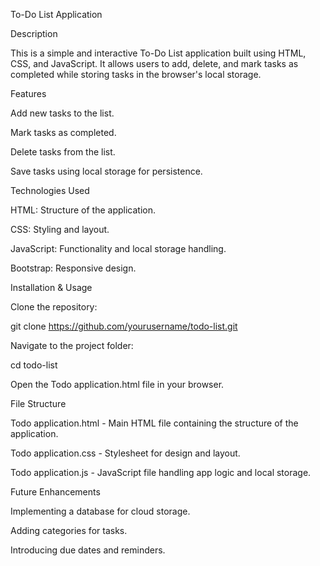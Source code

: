 To-Do List Application

Description

This is a simple and interactive To-Do List application built using HTML, CSS, and JavaScript. It allows users to add, delete, and mark tasks as completed while storing tasks in the browser's local storage.

Features

Add new tasks to the list.

Mark tasks as completed.

Delete tasks from the list.

Save tasks using local storage for persistence.

Technologies Used

HTML: Structure of the application.

CSS: Styling and layout.

JavaScript: Functionality and local storage handling.

Bootstrap: Responsive design.

Installation & Usage

Clone the repository:

git clone https://github.com/yourusername/todo-list.git

Navigate to the project folder:

cd todo-list

Open the Todo application.html file in your browser.

File Structure

Todo application.html - Main HTML file containing the structure of the application.

Todo application.css - Stylesheet for design and layout.

Todo application.js - JavaScript file handling app logic and local storage.

Future Enhancements

Implementing a database for cloud storage.

Adding categories for tasks.

Introducing due dates and reminders.
